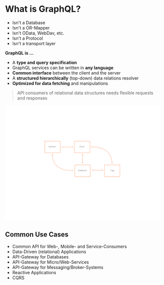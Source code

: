 # What is GraphQL?

* Isn't a Database
* Isn't a OR-Mapper
* Isn't OData, WebDav, etc.
* Isn't a Protocol
* Isn't a transport layer

__GraphQL is ...__

* A __type and query specification__
* GraphQL services can be written in __any language__
* __Common interface__ between the client and the server
* A __structured hierarchically__ (top-down) data relations resolver
* __Optimized for data fetching__ and manipulations

> API consumers of relational data structures needs flexible requests and responses 

![Relational Data](relational-data.png)

## Common Use Cases

* Common API for Web-, Mobile- and Service-Consumers
* Data-Driven (relational) Applications
* API-Gateway for Databases
* API-Gateway for Micro/Web-Services 
* API-Gateway for Messaging/Broker-Systems
* Reactive Applications
* CQRS

